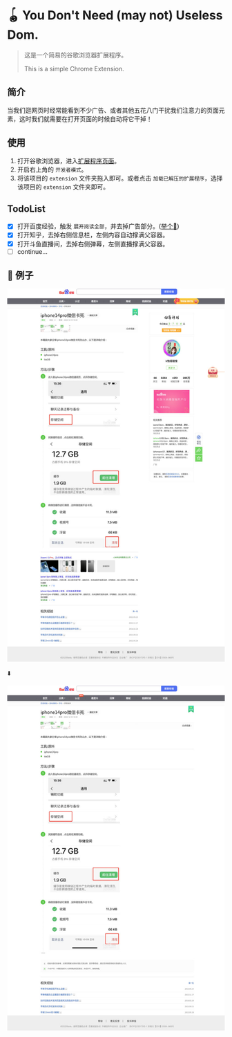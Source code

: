 # 🪀 You Don't Need (may not) Useless Dom.

> 这是一个简易的谷歌浏览器扩展程序。
> 
> This is a simple Chrome Extension.

## 简介
当我们逛网页时经常能看到不少广告、或者其他五花八门干扰我们注意力的页面元素，这时我们就需要在打开页面的时候自动将它干掉！

## 使用
  1. 打开谷歌浏览器，进入[扩展程序页面](chrome://extensions/)。
  2. 开启右上角的 `开发者模式`。
  3. 将该项目的 `extension` 文件夹拖入即可。或者点击 `加载已解压的扩展程序`，选择该项目的 `extension` 文件夹即可。

## TodoList
- [x] 打开百度经验，触发 `展开阅读全部`，并去掉广告部分。([举个🌰](#example))
- [x] 打开知乎，去掉右侧信息栏，左侧内容自动撑满父容器。
- [x] 打开斗鱼直播间，去掉右侧弹幕，左侧直播撑满父容器。
- [ ] continue...

## <span id="example">🌰 例子</span>
<img src="https://github.com/leedom92/You-Dont-Need-Useless-Dom/blob/master/screenshots/has-useless-dom.jpg" />

<span>⬇️</span>

<img src="https://github.com/leedom92/You-Dont-Need-Useless-Dom/blob/master/screenshots/no-useless-dom.jpg" />
